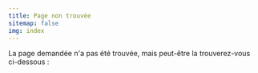 ```yaml
---
title: Page non trouvée
sitemap: false
img: index
---
```


La page demandée n'a pas été trouvée, mais peut-être la trouverez-vous 
ci-dessous :
